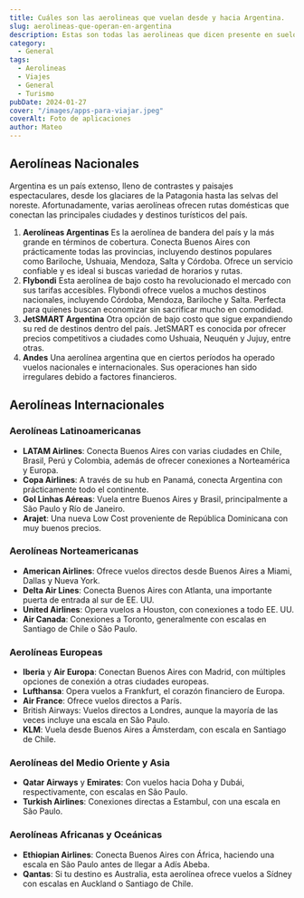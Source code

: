 ```yaml
---
title: Cuáles son las aerolineas que vuelan desde y hacia Argentina.
slug: aerolineas-que-operan-en-argentina
description: Estas son todas las aerolineas que dicen presente en suelo argentino.
category:
  - General
tags:
  - Aerolineas
  - Viajes
  - General
  - Turismo
pubDate: 2024-01-27
cover: "/images/apps-para-viajar.jpeg"
coverAlt: Foto de aplicaciones
author: Mateo
---
```



## Aerolíneas Nacionales
Argentina es un país extenso, lleno de contrastes y paisajes espectaculares, desde los glaciares de la Patagonia hasta las selvas del noreste. Afortunadamente, varias aerolíneas ofrecen rutas domésticas que conectan las principales ciudades y destinos turísticos del país.
1. **Aerolíneas Argentinas**
Es la aerolínea de bandera del país y la más grande en términos de cobertura. Conecta Buenos Aires con prácticamente todas las provincias, incluyendo destinos populares como Bariloche, Ushuaia, Mendoza, Salta y Córdoba. Ofrece un servicio confiable y es ideal si buscas variedad de horarios y rutas.
2. **Flybondi**
Esta aerolínea de bajo costo ha revolucionado el mercado con sus tarifas accesibles. Flybondi ofrece vuelos a muchos destinos nacionales, incluyendo Córdoba, Mendoza, Bariloche y Salta. Perfecta para quienes buscan economizar sin sacrificar mucho en comodidad.
3. **JetSMART Argentina**
Otra opción de bajo costo que sigue expandiendo su red de destinos dentro del país. JetSMART es conocida por ofrecer precios competitivos a ciudades como Ushuaia, Neuquén y Jujuy, entre otras.
4. **Andes**
Una aerolínea argentina que en ciertos períodos ha operado vuelos nacionales e internacionales. Sus operaciones han sido irregulares debido a factores financieros.

## Aerolíneas Internacionales

### Aerolíneas Latinoamericanas
* **LATAM Airlines**: Conecta Buenos Aires con varias ciudades en Chile, Brasil, Perú y Colombia, además de ofrecer conexiones a Norteamérica y Europa.
* **Copa Airlines**: A través de su hub en Panamá, conecta Argentina con prácticamente todo el continente.
* **Gol Linhas Aéreas**: Vuela entre Buenos Aires y Brasil, principalmente a São Paulo y Río de Janeiro.
* **Arajet**: Una nueva Low Cost proveniente de República Dominicana con muy buenos precios.

### Aerolíneas Norteamericanas
* **American Airlines**: Ofrece vuelos directos desde Buenos Aires a Miami, Dallas y Nueva York.
* **Delta Air Lines**: Conecta Buenos Aires con Atlanta, una importante puerta de entrada al sur de EE. UU.
* **United Airlines**: Opera vuelos a Houston, con conexiones a todo EE. UU.
* **Air Canada**: Conexiones a Toronto, generalmente con escalas en Santiago de Chile o São Paulo.

### Aerolíneas Europeas
* **Iberia** y **Air Europa**: Conectan Buenos Aires con Madrid, con múltiples opciones de conexión a otras ciudades europeas.
* **Lufthansa**: Opera vuelos a Frankfurt, el corazón financiero de Europa.
* **Air France**: Ofrece vuelos directos a París.
* British Airways: Vuelos directos a Londres, aunque la mayoría de las veces incluye una escala en São Paulo.
* **KLM**: Vuela desde Buenos Aires a Ámsterdam, con escala en Santiago de Chile.

### Aerolíneas del Medio Oriente y Asia
* **Qatar Airways** y **Emirates**: Con vuelos hacia Doha y Dubái, respectivamente, con escalas en São Paulo.
* **Turkish Airlines**: Conexiones directas a Estambul, con una escala en São Paulo.

### Aerolíneas Africanas y Oceánicas
* **Ethiopian Airlines**: Conecta Buenos Aires con África, haciendo una escala en São Paulo antes de llegar a Adís Abeba.
* **Qantas**: Si tu destino es Australia, esta aerolínea ofrece vuelos a Sídney con escalas en Auckland o Santiago de Chile.